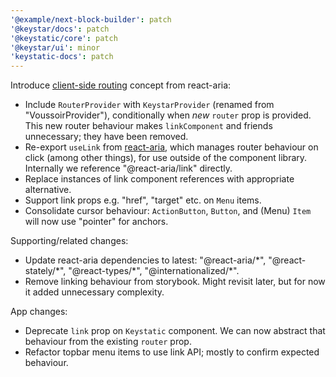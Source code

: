 ```yaml
---
'@example/next-block-builder': patch
'@keystar/docs': patch
'@keystatic/core': patch
'@keystar/ui': minor
'keystatic-docs': patch
---
```


Introduce [client-side routing](https://react-spectrum.adobe.com/react-aria/routing.html) concept from react-aria:
- Include `RouterProvider` with `KeystarProvider` (renamed from "VoussoirProvider"), conditionally when _new_ `router` prop is provided. This new router behaviour makes `linkComponent` and friends unnecessary; they have been removed.
- Re-export `useLink` from [react-aria](https://react-spectrum.adobe.com/react-aria/useLink.html), which manages router behaviour on click (among other things), for use outside of the component library. Internally we reference "@react-aria/link" directly.
- Replace instances of link component references with appropriate alternative.
- Support link props e.g. "href", "target" etc. on `Menu` items.
- Consolidate cursor behaviour: `ActionButton`, `Button`, and (Menu) `Item` will now use "pointer" for anchors.

Supporting/related changes:
- Update react-aria dependencies to latest: "@react-aria/\*",  "@react-stately/*",  "@react-types/\*",  "@internationalized/\*".
- Remove linking behaviour from storybook. Might revisit later, but for now it added unnecessary complexity.

App changes:
- Deprecate `link` prop on `Keystatic` component. We can now abstract that behaviour from the existing `router` prop.
- Refactor topbar menu items to use link API; mostly to confirm expected behaviour.
